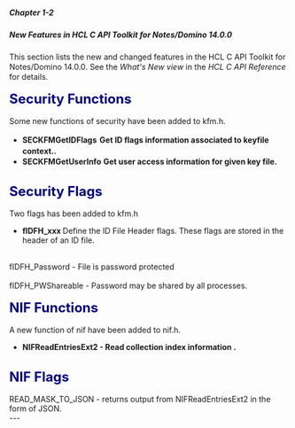 ##### Chapter 1-2
##### New Features in HCL C API Toolkit for Notes/Domino 14.0.0

This section lists the new and changed features in the HCL C API Toolkit for Notes/Domino 14.0.0<font color="#242424" face="Segoe UI">.</font> See the <i>What's New view</i> in the <i>HCL C API Reference </i>for details.<br>
<b><font size="5" color="#000080"> </font></b><br>
<b><font size="5" color="#000080">Security Functions</font></b><br>
<br>
Some new  functions of security have been added to kfm.h.<br>

<ul type="disc">
<li><b>SECKFMGetIDFlags</b><font size="4"> </font>	<b>Get ID flags information associated to keyfile context.</b><font size="4" face="Times New Roman">.</font> 
<li><b>SECKFMGetUserInfo</b>   <b><font size="4" color="#242424" face="Segoe UI"> </font></b><font size="4">    </font><b>Get user access information for given key file.</b><br>
</ul>
<br>
<b><font size="5" color="#000080">Security Flags</font></b><br>
<br>
Two flags has been added to kfm.h<br>

<ul type="disc">
<li><b><font size="5" color="#000080"> </font></b><b>flDFH_xxx      </b>Define the ID File Header flags.  These flags are stored in the header of an ID file.<br>
</ul>
<br>
             fIDFH_Password	  -  File is password protected<br>
<br>
      	     fIDFH_PWShareable	  -  Password may be shared by all processes.<br>
<br>
<b><font size="5" color="#000080">NIF Functions</font></b><br>
<br>
A  new function of nif have been added to nif.h.<br>

<ul type="disc">
<li><b>NIFReadEntriesExt2</b><b> - Read collection index information .</b></ul>
<br>
<b><font size="5" color="#000080">NIF Flags</font></b><br>
<br>
READ_MASK_TO_JSON	  -  returns output from NIFReadEntriesExt2 in the form of JSON.
<br>
---
